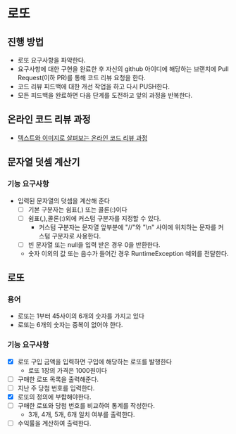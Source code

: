 # 로또
## 진행 방법
* 로또 요구사항을 파악한다.
* 요구사항에 대한 구현을 완료한 후 자신의 github 아이디에 해당하는 브랜치에 Pull Request(이하 PR)를 통해 코드 리뷰 요청을 한다.
* 코드 리뷰 피드백에 대한 개선 작업을 하고 다시 PUSH한다.
* 모든 피드백을 완료하면 다음 단계를 도전하고 앞의 과정을 반복한다.

## 온라인 코드 리뷰 과정
* [텍스트와 이미지로 살펴보는 온라인 코드 리뷰 과정](https://github.com/next-step/nextstep-docs/tree/master/codereview)

##  문자열 덧셈 계산기
### 기능 요구사항
* 입력된 문자열의 덧셈을 계산해 준다
  * [ ] 기본 구분자는 쉼표(,) 또는 콜론(:)이다
  * [ ] 쉼표(,),콜론(:)외에 커스텀 구분자를 지정할 수 있다.
    * 커스텀 구분자는 문자열 앞부분에 "//"와 "\n" 사이에 위치하는 문자를 커스텀 구분자로 사용한다.
  * [ ] 빈 문자열 또는 null을 입력 받은 경우 0을 반환한다.
  * 숫자 이외의 값 또는 음수가 들어간 경우 RuntimeException 예외를 전달한다.

## 로또
### 용어
* 로또는 1부터 45사이의 6개의 숫자를 가지고 있다
* 로또는 6개의 숫자는 중복이 없어야 한다.
### 기능 요구사항
* [x] 로또 구입 금액을 입력하면 구입에 해당하는 로또를 발행한다
  * 로또 1장의 가격은 1000원이다
* [ ] 구매한 로또 목록을 출력해준다.
* [ ] 지난 주 당첨 번호를 입력한다.
* [x] 로또의 정의에 부합해야한다.
* [ ] 구매한 로또와 당첨 번호를 비교하여 통계를 작성한다.
  * 3개, 4개, 5개, 6개 일치 여부를 출력한다.
* [ ] 수익률을 계산하여 출력한다.
